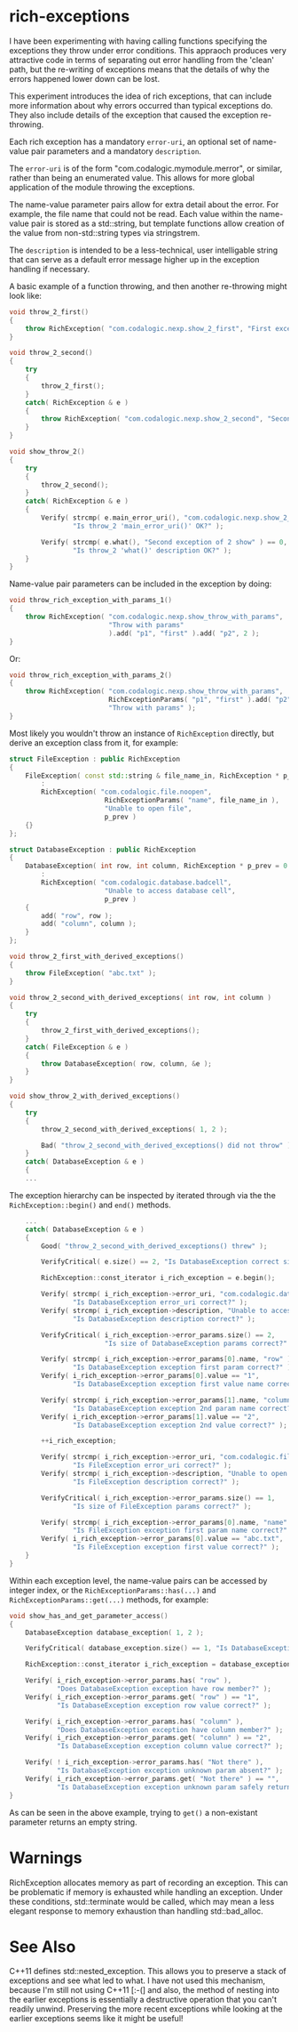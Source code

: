 rich-exceptions
===============

I have been experimenting with having calling functions specifying the
exceptions they throw under error conditions.  This appraoch produces
very attractive code in terms of separating out error handling from
the 'clean' path, but the re-writing of exceptions means that the
details of why the errors happened lower down can be lost.

This experiment introduces the idea of rich exceptions, that can include
more information about why errors occurred than typical exceptions do.
They also include details of the exception that caused the exception
re-throwing.

Each rich exception has a mandatory `error-uri`, an optional set of name-value
pair parameters and a mandatory `description`.

The `error-uri` is of the form "com.codalogic.mymodule.merror", or similar,
rather than being an enumerated value.  This allows for more global
application of the module throwing the exceptions.

The name-value parameter pairs allow for extra detail about the error.
For example, the file name that could not be read.  Each value within the
name-value pair is stored as a std::string, but template functions allow
creation of the value from non-std::string types via stringstrem.

The `description` is intended to be a less-technical, user intelligable string
that can serve as a default error message higher up in the exception handling
if necessary.

A basic example of a function throwing, and then another re-throwing might look like:

```cpp
void throw_2_first()
{
    throw RichException( "com.codalogic.nexp.show_2_first", "First exception of 2 show" );
}

void throw_2_second()
{
    try
    {
        throw_2_first();
    }
    catch( RichException & e )
    {
        throw RichException( "com.codalogic.nexp.show_2_second", "Second exception of 2 show", &e );
    }
}

void show_throw_2()
{
    try
    {
        throw_2_second();
    }
    catch( RichException & e )
    {
        Verify( strcmp( e.main_error_uri(), "com.codalogic.nexp.show_2_second" ) == 0,
                "Is throw_2 'main_error_uri()' OK?" );

        Verify( strcmp( e.what(), "Second exception of 2 show" ) == 0,
                "Is throw_2 'what()' description OK?" );
    }
}
```

Name-value pair parameters can be included in the exception by doing:

```cpp
void throw_rich_exception_with_params_1()
{
    throw RichException( "com.codalogic.nexp.show_throw_with_params",
                         "Throw with params"
                         ).add( "p1", "first" ).add( "p2", 2 );
}
```
Or:

```cpp
void throw_rich_exception_with_params_2()
{
    throw RichException( "com.codalogic.nexp.show_throw_with_params",
                         RichExceptionParams( "p1", "first" ).add( "p2", 2 ),
                         "Throw with params" );
}
```

Most likely you wouldn't throw an instance of `RichException` directly, but derive an
exception class from it, for example:

```cpp
struct FileException : public RichException
{
    FileException( const std::string & file_name_in, RichException * p_prev = 0 )
        :
        RichException( "com.codalogic.file.noopen",
                        RichExceptionParams( "name", file_name_in ),
                        "Unable to open file",
                        p_prev )
    {}
};

struct DatabaseException : public RichException
{
    DatabaseException( int row, int column, RichException * p_prev = 0 )
        :
        RichException( "com.codalogic.database.badcell",
                        "Unable to access database cell",
                        p_prev )
    {
        add( "row", row );
        add( "column", column );
    }
};

void throw_2_first_with_derived_exceptions()
{
    throw FileException( "abc.txt" );
}

void throw_2_second_with_derived_exceptions( int row, int column )
{
    try
    {
        throw_2_first_with_derived_exceptions();
    }
    catch( FileException & e )
    {
        throw DatabaseException( row, column, &e );
    }
}

void show_throw_2_with_derived_exceptions()
{
    try
    {
        throw_2_second_with_derived_exceptions( 1, 2 );

        Bad( "throw_2_second_with_derived_exceptions() did not throw" );
    }
    catch( DatabaseException & e )
    {
    ...
```

The exception hierarchy can be inspected by iterated through via the
the `RichException::begin()` and `end()` methods.

```cpp
    ...
    catch( DatabaseException & e )
    {
        Good( "throw_2_second_with_derived_exceptions() threw" );

        VerifyCritical( e.size() == 2, "Is DatabaseException correct size()?" );

        RichException::const_iterator i_rich_exception = e.begin();

        Verify( strcmp( i_rich_exception->error_uri, "com.codalogic.database.badcell" ) == 0,
                "Is DatabaseException error_uri correct?" );
        Verify( strcmp( i_rich_exception->description, "Unable to access database cell" ) == 0,
                "Is DatabaseException description correct?" );

        VerifyCritical( i_rich_exception->error_params.size() == 2,
                        "Is size of DatabaseException params correct?" );

        Verify( strcmp( i_rich_exception->error_params[0].name, "row" ) == 0,
                "Is DatabaseException exception first param correct?" );
        Verify( i_rich_exception->error_params[0].value == "1",
                "Is DatabaseException exception first value name correct?" );

        Verify( strcmp( i_rich_exception->error_params[1].name, "column" ) == 0,
                "Is DatabaseException exception 2nd param name correct?" );
        Verify( i_rich_exception->error_params[1].value == "2",
                "Is DatabaseException exception 2nd value correct?" );

        ++i_rich_exception;

        Verify( strcmp( i_rich_exception->error_uri, "com.codalogic.file.noopen" ) == 0,
                "Is FileException error_uri correct?" );
        Verify( strcmp( i_rich_exception->description, "Unable to open file" ) == 0,
                "Is FileException description correct?" );

        VerifyCritical( i_rich_exception->error_params.size() == 1,
                "Is size of FileException params correct?" );

        Verify( strcmp( i_rich_exception->error_params[0].name, "name" ) == 0,
                "Is FileException exception first param name correct?" );
        Verify( i_rich_exception->error_params[0].value == "abc.txt",
                "Is FileException exception first value correct?" );
    }
}
```

Within each exception level, the name-value pairs can be accessed by integer
index, or the `RichExceptionParams::has(...)` and `RichExceptionParams::get(...)`
methods, for example:

```cpp
void show_has_and_get_parameter_access()
{
    DatabaseException database_exception( 1, 2 );

    VerifyCritical( database_exception.size() == 1, "Is DatabaseException correct size()?" );

    RichException::const_iterator i_rich_exception = database_exception.begin();

    Verify( i_rich_exception->error_params.has( "row" ),
            "Does DatabaseException exception have row member?" );
    Verify( i_rich_exception->error_params.get( "row" ) == "1",
            "Is DatabaseException exception row value correct?" );

    Verify( i_rich_exception->error_params.has( "column" ),
            "Does DatabaseException exception have column member?" );
    Verify( i_rich_exception->error_params.get( "column" ) == "2",
            "Is DatabaseException exception column value correct?" );

    Verify( ! i_rich_exception->error_params.has( "Not there" ),
            "Is DatabaseException exception unknown param absent?" );
    Verify( i_rich_exception->error_params.get( "Not there" ) == "",
            "Is DatabaseException exception unknown param safely returned?" );
}
```

As can be seen in the above example, trying to `get()` a non-existant
parameter returns an empty string.

Warnings
========
RichException allocates memory as part of recording an exception.  This
can be problematic if memory is exhausted while handling an exception.
Under these conditions, std::terminate would be called, which may mean
a less elegant response to memory exhaustion than handling std::bad_alloc.

See Also
========
C++11 defines std::nested_exception.  This allows you to preserve a stack
of exceptions and see what led to what.  I have not used this mechanism,
because I'm still not using C++11 [:-(] and also, the method of nesting
into the earlier exceptions is essentially a destructive operation that
you can't readily unwind.  Preserving the more recent exceptions while
looking at the earlier exceptions seems like it might be useful!
